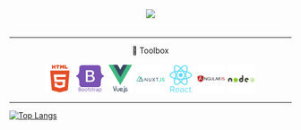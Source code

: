<div id="header" align="center"><img src="https://media.giphy.com/media/gjrYDwbjnK8x36xZIO/giphy.gif" width="275"></img></div><br>



---
<div align="center">
🧰 Toolbox
<br>
<br>
<img src="https://github.com/devicons/devicon/blob/master/icons/html5/html5-plain-wordmark.svg" width="50"></img>
<img src="https://github.com/devicons/devicon/blob/master/icons/bootstrap/bootstrap-plain-wordmark.svg" width="50"></img>
<img src="https://github.com/devicons/devicon/blob/master/icons/vuejs/vuejs-original-wordmark.svg" width="50"></img>
<img src="https://github.com/devicons/devicon/blob/master/icons/nuxtjs/nuxtjs-original-wordmark.svg" width="50"></img>
<img src="https://github.com/devicons/devicon/blob/master/icons/react/react-original-wordmark.svg" width="50"></img>
<img src="https://github.com/devicons/devicon/blob/master/icons/angularjs/angularjs-original-wordmark.svg" width="50"></img>
<img src="https://github.com/devicons/devicon/blob/master/icons/nodejs/nodejs-original-wordmark.svg" width="50"></img>
</div>

---



[![Top Langs](https://github-readme-stats.vercel.app/api/top-langs/?username=gwhiite&theme=vision-friendly-dark)](https://github.com/anuraghazra/github-readme-stats)

